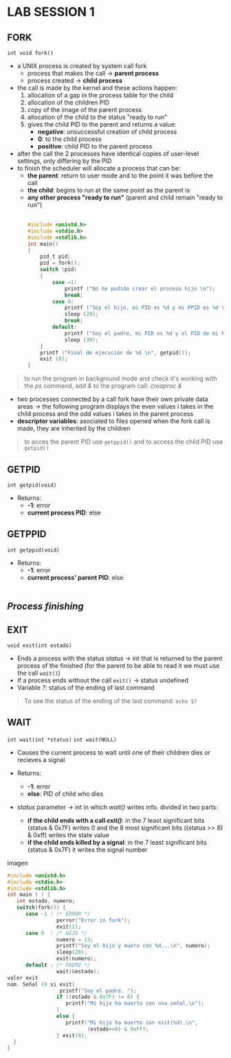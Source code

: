 # LAB SESSION 1
## **FORK**
`int void fork()`
- a UNIX process is created by system call fork
  - process that makes the call &rarr; **parent process**
  - process created &rarr; **child process**
- the call is made by the kernel and these actions happen:
  1. allocation of a gap in the process table for the child
  2. allocation of the children PID
  3. copy of the image of the parent process
  4. allocation of the child to the status "ready to run"
  5. gives the child PID to the parent and returns a value:
      - **negative**: unsuccessful creation of child process
      - **0**: to the child process
      - **positive**: child PID to the parent process
- after the call the 2 processes have identical copies of user-level settings, only differing by the PID
- to finish the scheduler will allocate a process that can be:
  - **the parent**: return to user mode and to the point it was before the call
  - **the child**: begins to run at the same point as the parent is
  - **any other process "ready to run"** (parent and child remain "ready to run")
<br/><br/>
    ```c
    #include <unistd.h>
    #include <stdio.h>
    #include <stdlib.h>
    int main()
    {
        pid_t pid;
        pid = fork();
        switch (pid)
        {
            case –1:
                printf ("No he podido crear el proceso hijo \n");
                break;
            case 0:
                printf ("Soy el hijo, mi PID es %d y mi PPID es %d \n", getpid(), getppid());
                sleep (20);
                break;
            default:
                printf ("Soy el padre, mi PID es %d y el PID de mi hijo es %d \n", getpid(), pid);
                sleep (30);
        }
        printf ("Final de ejecución de %d \n", getpid());
        exit (0);
    }
    ```
> to run the program in background mode and check it's working with the _ps_ command, add _&_ to the program call: _creaproc &_
- two processes connected by a call fork have their own private data areas &rarr; the following program displays the even values i takes in the child process and the odd values i takes in the parent process
- **descriptor variables**: asociated to files opened when the fork call is made, they are inherited by the children
> to acces the parent PID use `getppid()` and to access the child PID use `getpid()`

## **GETPID**
`int getpid(void)`

- Returns:
  - **-1**: error
  - **current process PID**: else

## **GETPPID**
`int getppid(void)`

- Returns:
  - **-1**: error
  - **current process' parent PID**: else
<br/><br/>

## **_Process finishing_**
## **EXIT**
`void exit(int estado)`

- Ends a process with the status *status* &rarr; int that is returned to the parent process of the finished (for the parent to be able to read it we must use the call `wait()`)
- If a process ends without the call `exit()` &rarr; status undefined
- Variable *?*: status of the ending of last command
> To see the status of the ending of the last command: `echo $?`
 ## **WAIT**
 `int wait(int *status)`
 `int wait(NULL)`
 - Causes the current process to wait until one of their children dies or recieves a signal
 - Returns:
   - **-1**: error
    - **else**: PID of child who dies
  
- *status* parameter &rarr; int in which *wait()* writes info. divided in two parts:
  - **if the child ends with a call *exit()***: in the 7 least significant bits (status & 0x7F) writes 0 and the 8 most significant bits ((status >> 8) & 0xff) writes the state value
  - **if the child ends killed by a signal**: in the 7 least significant bits (status & 0x7F) it writes the signal number
  
imagen
  
```c
#include <unistd.h>
#include <stdio.h>
#include <stdlib.h>
int main ( ) {
   int estado, numero;
   switch(fork()) {
      case -1 : /* ERROR */
                perror("Error in fork");
                exit(1);
      case 0  : /* HIJO */
                numero = 13;
                printf("Soy el hijo y muero con %d...\n", numero);
                sleep(20);
                exit(numero);
      default : /* PADRE */
                wait(&estado);
valor exit
núm. Señal (0 si exit)
                 printf("Soy el padre. ");
                if ((estado & 0x7F) != 0) {
                   printf("Mi hijo ha muerto con una señal.\n");
                }
                else {
                   printf("Mi hijo ha muerto con exit(%d).\n",
                          (estado>>8) & 0xFF);
                } exit(0);
  }
}

```
